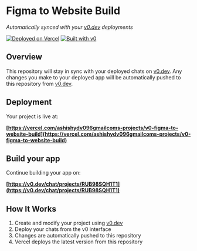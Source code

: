 # Figma to Website Build

*Automatically synced with your [v0.dev](https://v0.dev) deployments*

[![Deployed on Vercel](https://img.shields.io/badge/Deployed%20on-Vercel-black?style=for-the-badge&logo=vercel)](https://vercel.com/ashishydv096gmailcoms-projects/v0-figma-to-website-build)
[![Built with v0](https://img.shields.io/badge/Built%20with-v0.dev-black?style=for-the-badge)](https://v0.dev/chat/projects/RUB98SQH1T1)

## Overview

This repository will stay in sync with your deployed chats on [v0.dev](https://v0.dev).
Any changes you make to your deployed app will be automatically pushed to this repository from [v0.dev](https://v0.dev).

## Deployment

Your project is live at:

**[https://vercel.com/ashishydv096gmailcoms-projects/v0-figma-to-website-build](https://vercel.com/ashishydv096gmailcoms-projects/v0-figma-to-website-build)**

## Build your app

Continue building your app on:

**[https://v0.dev/chat/projects/RUB98SQH1T1](https://v0.dev/chat/projects/RUB98SQH1T1)**

## How It Works

1. Create and modify your project using [v0.dev](https://v0.dev)
2. Deploy your chats from the v0 interface
3. Changes are automatically pushed to this repository
4. Vercel deploys the latest version from this repository